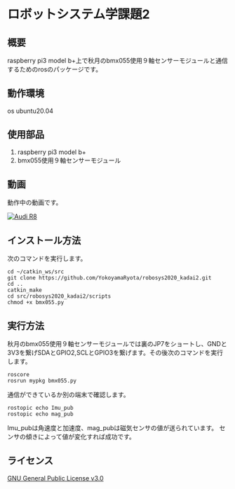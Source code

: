 # ロボットシステム学課題2
## 概要
raspberry pi3 model b+上で秋月のbmx055使用９軸センサーモジュールと通信するためのrosのパッケージです。
## 動作環境
os ubuntu20.04
## 使用部品
1. raspberry pi3 model b+
2. bmx055使用９軸センサーモジュール
## 動画
動作中の動画です。
　　　
   
[![Audi R8](http://img.youtube.com/vi/zCPmWQxajbs/1.jpg)](https://www.youtube.com/watch?v=zCPmWQxajbs)
## インストール方法
次のコマンドを実行します。
```
cd ~/catkin_ws/src
git clone https://github.com/YokoyamaRyota/robosys2020_kadai2.git
cd ..
catkin_make
cd src/robosys2020_kadai2/scripts
chmod +x bmx055.py
```
## 実行方法
秋月のbmx055使用９軸センサーモジュールでは裏のJP7をショートし、GNDと3V3を繋げSDAとGPIO2,SCLとGPIO3を繋げます。その後次のコマンドを実行します。
```
roscore
rosrun mypkg bmx055.py
```
通信ができているか別の端末で確認します。
```
rostopic echo Imu_pub
rostopic echo mag_pub
```
Imu_pubは角速度と加速度、mag_pubは磁気センサの値が送られています。
センサの傾きによって値が変化すれば成功です。

## ライセンス
[GNU General Public License v3.0](https://github.com/YokoyamaRyota/robosys2020_kadai2/blob/main/COPYING)

